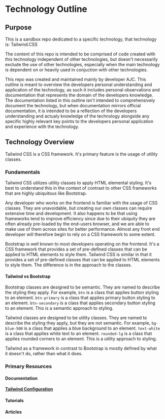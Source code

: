 # Technology Outline

## Purpose

This is a sandbox repo dedicated to a specific technology, that technology is: Tailwind.CSS

The content of this repo is intended to be comprised of code created with this technology independent of other technologies, but doesn't necessarily exclude the use of other technologies, especially when the main technology is dependent on or heavily used in conjuction with other technologies.

This repo was created and maintained mainly by developer AJC. This outline is meant to overview the developers personal understanding and application of the technology, as such it includes personal observations and documentation that represents the domain of the developers knowledge. The documentation listed in this outline isn't intended to comprehensively document the technology, but when documentation mirrors official documentation, it is intended to be a reflection of the developers understanding and actualy knowledge of the technology alongside any specific highly relevant key points to the developers personal application and experience with the technology.

## Technology Overview

Tailwind CSS is a CSS framework. It's primary feature is the usage of utility classes.

### Fundamentals

Tailwind CSS utilizes utility classes to apply HTML elemental styling. It's best to understand this in the context of contrast to other CSS frameworks that are highly ubiquitous like Bootstrap.

Any developer who works on the frontend is familiar with the usage of CSS classes. They are unavoidable, but creating our own classes can require extensive time and development. It also happens to be that using frameworks tend to improve efficiency since due to their ubiquity they are often already pre-loaded by the end-users browser, and we are able to make use of them across sites for better performance. Almost any front end developer will therefore begin to rely on a CSS framework to some extent.

Bootstrap is well known to most developers operating on the frontend. It's a CSS framework that provides a set of pre-defined classes that can be applied to HTML elements to style them. Tailwind CSS is similar in that it provides a set of pre-defined classes that can be applied to HTML elements to style them. The difference is in the approach to the classes.

#### Tailwind vs Bootstrap

Bootstrap classes are designed to be semantic. They are named to describe the styling they apply. For example, `btn` is a class that applies button styling to an element. `btn-primary` is a class that applies primary button styling to an element. `btn-secondary` is a class that applies secondary button styling to an element. This is a semantic approach to styling.

Tailwind classes are designed to be utility classes. They are named to describe the styling they apply, but they are not semantic. For example, `bg-blue-500` is a class that applies a blue background to an element. `text-white` is a class that applies white text to an element. `rounded-lg` is a class that applies rounded corners to an element. This is a utility approach to styling.

Tailwind as a framework in contrast to Bootstrap is mostly defined by what it doesn't do, rather than what it does.

### Primary Resources

#### Documentation

**[Tailwind Configuration](https://tailwindcss.com/docs/configuration)**

#### Tutorials

#### Articles
